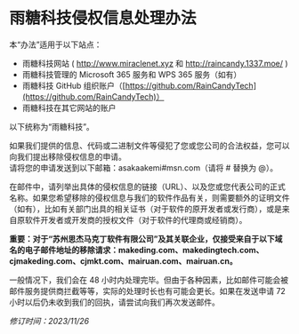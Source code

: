 # 雨糖科技侵权信息处理办法

本“办法”适用于以下站点：
- 雨糖科技网站 ( http://www.miraclenet.xyz 和 http://raincandy.1337.moe/ )
- 雨糖科技管理的 Microsoft 365 服务和 WPS 365 服务（如有）
- 雨糖科技 GitHub 组织账户（[https://github.com/RainCandyTech](https://github.com/RainCandyTech)）
- 雨糖科技在其它网站的账户

以下统称为“雨糖科技”。

如果我们提供的信息、代码或二进制文件等侵犯了您或您公司的合法权益，您可以向我们提出移除侵权信息的申请。<br>
请将您的申请发送到以下邮箱：asakaakemi#msn.com（请将 # 替换为 @）。

在邮件中，请列举出具体的侵权信息的链接（URL）、以及您或您代表公司的正式名称。如果您希望移除的侵权信息与我们的软件作品有关，则需要额外的证明文件（如有），比如有关部门出具的相关证书（对于软件的原开发者或发行商），或是来自原软件开发者或开发商的授权文件（对于软件的代理商或经销商）。<br>

**重要：对于“苏州思杰马克丁软件有限公司”及其关联企业，仅接受来自于以下域名的电子邮件地址的移除请求：makeding.com、makedingtech.com、cjmakeding.com、cjmkt.com、mairuan.com、mairuan.cn。**

一般情况下，我们会在 48 小时内处理完毕。但由于各种因素，比如邮件可能会被邮件服务提供商拦截等等，实际的处理时长也有可能会更长。如果在发送申请 72 小时以后仍未收到我们的回执，请尝试向我们再次发送邮件。

*修订时间：2023/11/26*
